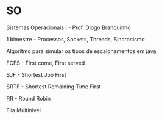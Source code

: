 # SO
Sistemas Operacionais I - Prof. Diogo Branquinho

1 bimestre - Processos, Sockets, Threads, Sincronismo

Algoritmo para simular os tipos de escalonamentos em java

FCFS - First come, First served

SJF - Shortest Job First

SRTF - Shortest Remaining Time First

RR - Round Robin

Fila Multinivel
